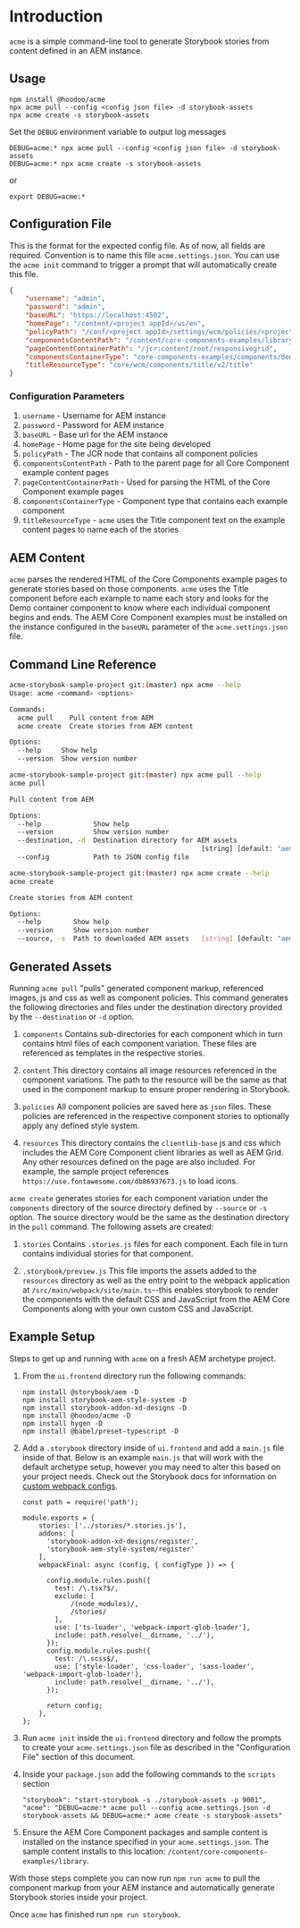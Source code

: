 # Introduction

`acme` is a simple command-line tool to generate Storybook stories from content defined in an AEM instance.


## Usage

```
npm install @hoodoo/acme
npx acme pull --config <config json file> -d storybook-assets
npx acme create -s storybook-assets
```

Set the `DEBUG` environment variable to output log messages

```
DEBUG=acme:* npx acme pull --config <config json file> -d storybook-assets
DEBUG=acme:* npx acme create -s storybook-assets
```
or
```
export DEBUG=acme:*
```

## Configuration File

This is the format for the expected config file. As of now, all fields are required. Convention is to name this file `acme.settings.json`. You can use the `acme init` command to trigger a prompt that will automatically create this file.
```json
{
    "username": "admin",
    "password": "admin",
    "baseURL": "https://localhost:4502",
    "homePage": "/content/<project appId>/us/en",
    "policyPath": "/conf/<project appId>/settings/wcm/policies/<project appId>/components",
    "componentsContentPath": "/content/core-components-examples/library",
    "pageContentContainerPath": "/jcr:content/root/responsivegrid",
    "componentsContainerType": "core-components-examples/components/demo/component",
    "titleResourceType": "core/wcm/components/title/v2/title"
}
```

### Configuration Parameters

1. `username` - Username for AEM instance
2. `password` - Password for AEM instance
3. `baseURL` - Base url for the AEM instance
4. `homePage` - Home page for the site being developed
5. `policyPath` - The JCR node that contains all component policies
6. `componentsContentPath` - Path to the parent page for all Core Component example content pages
7. `pageContentContainerPath` - Used for parsing the HTML of the Core Component example pages
8. `componentsContainerType` - Component type that contains each example component
9. `titleResourceType` - `acme` uses the Title component text on the example content pages to name each of the stories


## AEM Content

`acme` parses the rendered HTML of the Core Components example pages to generate stories based on those components. `acme` uses the Title component before each example to name each story and looks for the Demo container component to know where each individual component begins and ends. The AEM Core Component examples must be installed on the instance configured in the `baseURL` parameter of the `acme.settings.json` file.

## Command Line Reference
```bash
acme-storybook-sample-project git:(master) npx acme --help
Usage: acme <command> <options>

Commands:
  acme pull    Pull content from AEM
  acme create  Create stories from AEM content

Options:
  --help     Show help                                                 [boolean]
  --version  Show version number                                       [boolean]
```
```bash
acme-storybook-sample-project git:(master) npx acme pull --help
acme pull

Pull content from AEM

Options:
  --help             Show help                                         [boolean]
  --version          Show version number                               [boolean]
  --destination, -d  Destination directory for AEM assets
                                                [string] [default: "aem-assets"]
  --config           Path to JSON config file                         [required]
```
```bash
acme-storybook-sample-project git:(master) npx acme create --help
acme create

Create stories from AEM content

Options:
  --help        Show help                                              [boolean]
  --version     Show version number                                    [boolean]
  --source, -s  Path to downloaded AEM assets   [string] [default: "aem-assets"]
```

## Generated Assets

Running `acme pull` "pulls" generated component markup, referenced images, js and css as well as component policies. This command generates the following directories and files under the destination directory provided by the `--destination` or `-d` option.

1. `components`
   Contains sub-directories for each component which in turn contains html files of each component variation. These files are referenced as templates in the respective stories.

2. `content`
   This directory contains all image resources referenced in the component variations. The path to the resource will be the same as that used in the component markup to ensure proper rendering in Storybook.

3. `policies`
   All component policies are saved here as `json` files. These policies are referenced in the respective component stories to optionally apply any defined style system.

4. `resources`
   This directory contains the `clientlib-base` js and css which includes the AEM Core Component client libraries as well as AEM Grid. Any other resources defined on the page are also included. For example, the sample project references `https://use.fontawesome.com/db86937673.js` to load icons.

`acme create` generates stories for each component variation under the `components` directory of the source directory defined by `--source` or `-s` option. The source directory would be the same as the destination directory in the `pull` command. The following assets are created:

1. `stories`
   Contains `.stories.js` files for each component. Each file in turn contains individual stories for that component.

2. `.storybook/preview.js`
   This file imports the assets added to the `resources` directory as well as the entry point to the webpack application at `/src/main/webpack/site/main.ts`--this enables storybook to render the components with the default CSS and JavaScript from the AEM Core Components along with your own custom CSS and JavaScript.

## Example Setup

Steps to get up and running with `acme` on a fresh AEM archetype project.

1. From the `ui.frontend` directory run the following commands:
    ```
    npm install @storybook/aem -D
    npm install storybook-aem-style-system -D
    npm install storybook-addon-xd-designs -D
    npm install @hoodoo/acme -D
    npm install hygen -D
    npm install @babel/preset-typescript -D
    ```

2. Add a `.storybook` directory inside of `ui.frontend` and add a `main.js` file inside of that. Below is an example `main.js` that will work with the default archetype setup, however you may need to alter this based on your project needs. Check out the Storybook docs for information on [custom webpack configs](https://storybook.js.org/docs/configurations/custom-webpack-config/).
    ```
    const path = require('path');

    module.exports = {
        stories: ['../stories/*.stories.js'],
        addons: [
          'storybook-addon-xd-designs/register',
          'storybook-aem-style-system/register'
        ],
        webpackFinal: async (config, { configType }) => {

          config.module.rules.push({
            test: /\.tsx?$/,
            exclude: [
                /(node_modules)/,
                /stories/
            ],
            use: ['ts-loader', 'webpack-import-glob-loader'],
            include: path.resolve(__dirname, '../'),
          });
          config.module.rules.push({
            test: /\.scss$/,
            use: ['style-loader', 'css-loader', 'sass-loader', 'webpack-import-glob-loader'],
            include: path.resolve(__dirname, '../'),
          });

          return config;
        },
    };
    ```

3. Run `acme init` inside the `ui.frontend` directory and follow the prompts to create your `acme.settings.json` file as described in the "Configuration File" section of this document.

4. Inside your `package.json` add the following commands to the `scripts` section

    ```
    "storybook": "start-storybook -s ./storybook-assets -p 9001",
    "acme": "DEBUG=acme:* acme pull --config acme.settings.json -d storybook-assets && DEBUG=acme:* acme create -s storybook-assets"
    ```

5. Ensure the AEM Core Component packages and sample content is installed on the instance specified in your `acme.settings.json`. The sample content installs to this location: `/content/core-components-examples/library`.

With those steps complete you can now run `npm run acme` to pull the component markup from your AEM instance and automatically generate Storybook stories inside your project.

Once `acme` has finished run `npm run storybook`.

